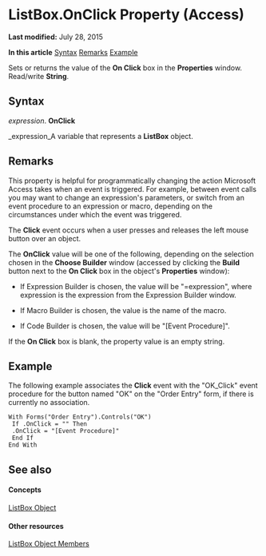 
# ListBox.OnClick Property (Access)

 **Last modified:** July 28, 2015

 **In this article**
 [Syntax](#sectionSection0)
 [Remarks](#sectionSection1)
 [Example](#sectionSection2)


Sets or returns the value of the  **On Click** box in the **Properties** window. Read/write **String**.


## Syntax
<a name="sectionSection0"> </a>

 _expression_. **OnClick**

 _expression_A variable that represents a  **ListBox** object.


## Remarks
<a name="sectionSection1"> </a>

This property is helpful for programmatically changing the action Microsoft Access takes when an event is triggered. For example, between event calls you may want to change an expression's parameters, or switch from an event procedure to an expression or macro, depending on the circumstances under which the event was triggered. 

The  **Click** event occurs when a user presses and releases the left mouse button over an object.

The  **OnClick** value will be one of the following, depending on the selection chosen in the **Choose Builder** window (accessed by clicking the **Build** button next to the **On Click** box in the object's **Properties** window):


- If Expression Builder is chosen, the value will be "=expression", where expression is the expression from the Expression Builder window.
    
- If Macro Builder is chosen, the value is the name of the macro. 
    
- If Code Builder is chosen, the value will be "[Event Procedure]". 
    
If the  **On Click** box is blank, the property value is an empty string.


## Example
<a name="sectionSection2"> </a>

The following example associates the  **Click** event with the "OK_Click" event procedure for the button named "OK" on the "Order Entry" form, if there is currently no association.


```
With Forms("Order Entry").Controls("OK") 
 If .OnClick = "" Then 
 .OnClick = "[Event Procedure]" 
 End If 
End With 

```


## See also
<a name="sectionSection2"> </a>


#### Concepts


 [ListBox Object](6bc00755-34e7-4fc2-8e72-40dae2010dd8.md)
#### Other resources


 [ListBox Object Members](d87ad51b-9a46-21f3-f6d6-ef98ea8aaf6d.md)
